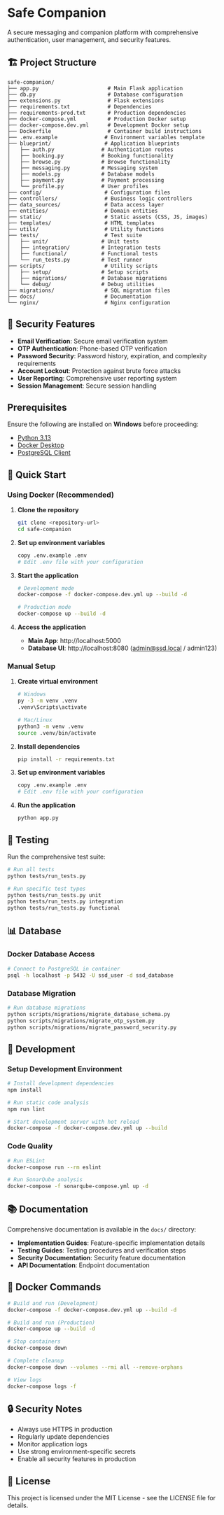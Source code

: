 # Safe Companion

A secure messaging and companion platform with comprehensive authentication, user management, and security features.

## 🏗️ Project Structure

```
safe-companion/
├── app.py                      # Main Flask application
├── db.py                       # Database configuration
├── extensions.py               # Flask extensions
├── requirements.txt            # Dependencies
├── requirements-prod.txt       # Production dependencies
├── docker-compose.yml          # Production Docker setup
├── docker-compose.dev.yml      # Development Docker setup
├── Dockerfile                  # Container build instructions
├── .env.example               # Environment variables template
├── blueprint/                 # Application blueprints
│   ├── auth.py               # Authentication routes
│   ├── booking.py            # Booking functionality
│   ├── browse.py             # Browse functionality
│   ├── messaging.py          # Messaging system
│   ├── models.py             # Database models
│   ├── payment.py            # Payment processing
│   └── profile.py            # User profiles
├── config/                    # Configuration files
├── controllers/               # Business logic controllers
├── data_sources/              # Data access layer
├── entities/                  # Domain entities
├── static/                    # Static assets (CSS, JS, images)
├── templates/                 # HTML templates
├── utils/                     # Utility functions
├── tests/                     # Test suite
│   ├── unit/                 # Unit tests
│   ├── integration/          # Integration tests
│   ├── functional/           # Functional tests
│   └── run_tests.py          # Test runner
├── scripts/                   # Utility scripts
│   ├── setup/                # Setup scripts
│   ├── migrations/           # Database migrations
│   └── debug/                # Debug utilities
├── migrations/                # SQL migration files
├── docs/                      # Documentation
└── nginx/                     # Nginx configuration
```

## 🔐 Security Features

- **Email Verification**: Secure email verification system
- **OTP Authentication**: Phone-based OTP verification
- **Password Security**: Password history, expiration, and complexity requirements
- **Account Lockout**: Protection against brute force attacks
- **User Reporting**: Comprehensive user reporting system
- **Session Management**: Secure session handling

## Prerequisites

Ensure the following are installed on **Windows** before proceeding:

* [Python 3.13](https://www.python.org/downloads/)
* [Docker Desktop](https://www.docker.com/products/docker-desktop/)
* [PostgreSQL Client](https://www.postgresql.org/download/)

## 🚀 Quick Start

### Using Docker (Recommended)

1. **Clone the repository**
   ```bash
   git clone <repository-url>
   cd safe-companion
   ```

2. **Set up environment variables**
   ```bash
   copy .env.example .env
   # Edit .env file with your configuration
   ```

3. **Start the application**
   ```bash
   # Development mode
   docker-compose -f docker-compose.dev.yml up --build -d
   
   # Production mode
   docker-compose up --build -d
   ```

4. **Access the application**
   - **Main App**: http://localhost:5000
   - **Database UI**: http://localhost:8080 (admin@ssd.local / admin123)

### Manual Setup

1. **Create virtual environment**
   ```bash
   # Windows
   py -3 -m venv .venv
   .venv\Scripts\activate
   
   # Mac/Linux
   python3 -m venv .venv
   source .venv/bin/activate
   ```

2. **Install dependencies**
   ```bash
   pip install -r requirements.txt
   ```

3. **Set up environment variables**
   ```bash
   copy .env.example .env
   # Edit .env file with your configuration
   ```

4. **Run the application**
   ```bash
   python app.py
   ```

## 🧪 Testing

Run the comprehensive test suite:

```bash
# Run all tests
python tests/run_tests.py

# Run specific test types
python tests/run_tests.py unit
python tests/run_tests.py integration
python tests/run_tests.py functional
```

## 📊 Database

### Docker Database Access

```bash
# Connect to PostgreSQL in container
psql -h localhost -p 5432 -U ssd_user -d ssd_database
```

### Database Migration

```bash
# Run database migrations
python scripts/migrations/migrate_database_schema.py
python scripts/migrations/migrate_otp_system.py
python scripts/migrations/migrate_password_security.py
```

## 🔧 Development

### Setup Development Environment

```bash
# Install development dependencies
npm install

# Run static code analysis
npm run lint

# Start development server with hot reload
docker-compose -f docker-compose.dev.yml up --build
```

### Code Quality

```bash
# Run ESLint
docker-compose run --rm eslint

# Run SonarQube analysis
docker-compose -f sonarqube-compose.yml up -d
```

## 📚 Documentation

Comprehensive documentation is available in the `docs/` directory:

- **Implementation Guides**: Feature-specific implementation details
- **Testing Guides**: Testing procedures and verification steps
- **Security Documentation**: Security feature documentation
- **API Documentation**: Endpoint documentation

## 🐳 Docker Commands

```bash
# Build and run (Development)
docker-compose -f docker-compose.dev.yml up --build -d

# Build and run (Production)
docker-compose up --build -d

# Stop containers
docker-compose down

# Complete cleanup
docker-compose down --volumes --rmi all --remove-orphans

# View logs
docker-compose logs -f
```

## 🔒 Security Notes

- Always use HTTPS in production
- Regularly update dependencies
- Monitor application logs
- Use strong environment-specific secrets
- Enable all security features in production

## 📄 License

This project is licensed under the MIT License - see the LICENSE file for details.